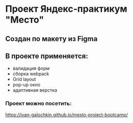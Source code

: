 # Проект Яндекс-практикум "Место"

## Создан по макету из Figma

## В проекте применяется:
- валидация форм
- сборка webpack
- Grid layout
- pop-up окно
- адаптивная верстка

### Проект можно посетить:

https://ivan-galochkin.github.io/mesto-project-bootcamp/

